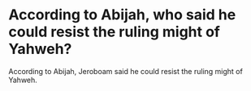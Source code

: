 # According to Abijah, who said he could resist the ruling might of Yahweh?

According to Abijah, Jeroboam said he could resist the ruling might of Yahweh. 